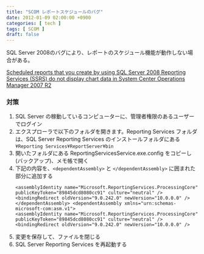 ```yaml
---
title: "SCOM レポートスケジュールのバグ"
date: 2012-01-09 02:00:00 +0900
categories: [ tech ]
tags: [ SCOM ]
draft: false
---
```


SQL Server 2008のバグにより、レポートのスケジュール機能が動作しない場合がある。

[Scheduled reports that you create by using SQL Server 2008 Reporting Services (SSRS) do not display chart data in System Center Operations Manager 2007 R2](http://support.microsoft.com/kb/972821/en-us)

### 対策

1. SQL Server の稼動しているコンピューターに、管理者権限のあるユーザーでログイン
1. エクスプローラで以下のフォルダを開きます。Reporting Services フォルダは、SQL Server Reporting Services のインストールフォルダにある  
   `¥Reporting Services¥ReportServer¥bin`
1. 開いたフォルダにある ReportingServicesService.exe.config をコピーし (バックアップ)、メモ帳で開く
1. 下記の内容を、`<dependentAssembly>` と `</dependentAssembly>` に囲まれた部分に追加する
   ```
   <assemblyIdentity name="Microsoft.ReportingServices.ProcessingCore" publicKeyToken="89845dcd8080cc91" culture="neutral" /> <bindingRedirect oldVersion="9.0.242.0" newVersion="10.0.0.0" /> </dependentAssembly> <dependentAssembly xmlns="urn:schemas-microsoft-com:asm.v1">
   <assemblyIdentity name="Microsoft.ReportingServices.ProcessingCore" publicKeyToken="89845dcd8080cc91" culture="neutral" /> <bindingRedirect oldVersion="9.0.242.0" newVersion="10.0.0.0" />
   ```
1. 変更を保存して、ファイルを閉じる
1. SQL Server Reporting Services を再起動する

